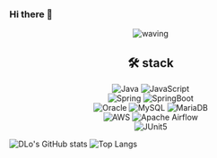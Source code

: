 ### Hi there 👋

<div align=center>
  
![waving](https://capsule-render.vercel.app/api?type=waving&height=200&text=👋%20I'm%20YongHo!&fontAlignY=40&color=gradient)

## 🛠 stack

![Java](https://img.shields.io/badge/Java-007396?style=flat-square&logo=Java&logoColor=white)
![JavaScript](https://img.shields.io/badge/JavaScript-F7DF1E?style=flat-square&logo=JavaScript&logoColor=white)<br>
![Spring](https://img.shields.io/badge/Spring-6DB33F?style=flat-square&logo=Spring&logoColor=white)
![SpringBoot](https://img.shields.io/badge/SpringBoot-6DB33F?style=flat-square&logo=SpringBoot&logoColor=white)<br>
![Oracle](https://img.shields.io/badge/Oracle-F80000?style=flat-square&logo=Oracle&logoColor=white)
![MySQL](https://img.shields.io/badge/MySQL-4479A1?style=flat-square&logo=MySQL&logoColor=white)
![MariaDB](https://img.shields.io/badge/MariaDB-003545?style=flat-square&logo=MariaDB&logoColor=white)<br>
![AWS](https://img.shields.io/badge/AWS-232F3E?style=flat-square&logo=Amazon-AWS&logoColor=white)
![Apache Airflow](https://img.shields.io/badge/Apache%20Airflow-017CEE?style=flat-square&logo=Apache%20Airflow&logoColor=white)<br>
![JUnit5](https://img.shields.io/badge/JUnit5-25A162?style=flat-square&logo=JUnit5&logoColor=white)

  
</div>

![DLo's GitHub stats](https://github-readme-stats.vercel.app/api?username=Kang-YongHo&show_icons=true&theme=radical)
![Top Langs](https://github-readme-stats.vercel.app/api/top-langs/?username=Kang-YongHo&layout=compact)
  
<!--
**Kang-YongHo/Kang-YongHo** is a ✨ _special_ ✨ repository because its `README.md` (this file) appears on your GitHub profile.

Here are some ideas to get you started:

- 🔭 I’m currently working on ...
- 🌱 I’m currently learning ...
- 👯 I’m looking to collaborate on ...
- 🤔 I’m looking for help with ...
- 💬 Ask me about ...
- 📫 How to reach me: ...
- 😄 Pronouns: ...
- ⚡ Fun fact: ...
-->

